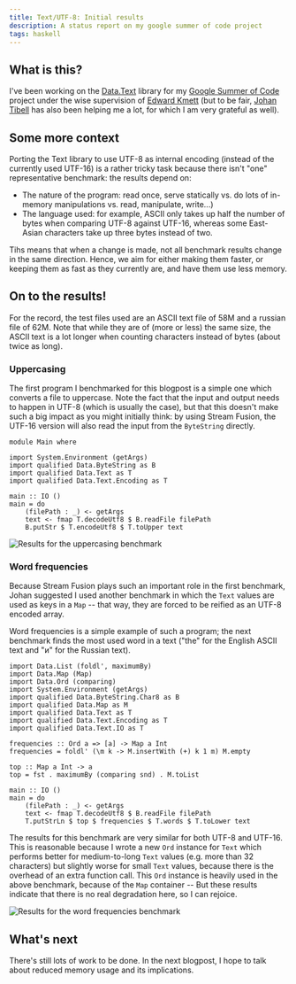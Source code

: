```yaml
---
title: Text/UTF-8: Initial results
description: A status report on my google summer of code project
tags: haskell
---
```


## What is this?

I've been working on the [Data.Text] library for my [Google Summer of
Code][gsoc] project under the wise supervision of [Edward Kmett] (but to be
fair, [Johan Tibell] has also been helping me a lot, for which I am very
grateful as well).

[Data.Text]: http://hackage.haskell.org/package/text
[gsoc]: http://socghop.appspot.com/gsoc/project/google/gsoc2011/jaspervdj/15001
[Edward Kmett]: http://comonad.com/
[Johan Tibell]: http://blog.johantibell.com/

## Some more context

Porting the Text library to use UTF-8 as internal encoding (instead of the
currently used UTF-16) is a rather tricky task because there isn't "one"
representative benchmark: the results depend on:

- The nature of the program: read once, serve statically vs. do lots of
  in-memory manipulations vs. read, manipulate, write...)
- The language used: for example, ASCII only takes up half the number of bytes
  when comparing UTF-8 against UTF-16, whereas some East-Asian characters take
  up three bytes instead of two.

Tihs means that when a change is made, not all benchmark results change in the
same direction. Hence, we aim for either making them faster, or keeping them as
fast as they currently are, and have them use less memory.

## On to the results!

For the record, the test files used are an ASCII text file of 58M and a russian
file of 62M. Note that while they are of (more or less) the same size, the ASCII
text is a lot longer when counting characters instead of bytes (about twice as
long).

### Uppercasing

The first program I benchmarked for this blogpost is a simple one which converts
a file to uppercase. Note the fact that the input and output needs to happen in
UTF-8 (which is usually the case), but that this doesn't make such a big impact
as you might initially think: by using Stream Fusion, the UTF-16 version will
also read the input from the `ByteString` directly.

~~~~~{.haskell}
module Main where

import System.Environment (getArgs)
import qualified Data.ByteString as B
import qualified Data.Text as T
import qualified Data.Text.Encoding as T

main :: IO ()
main = do
    (filePath : _) <- getArgs
    text <- fmap T.decodeUtf8 $ B.readFile filePath
    B.putStr $ T.encodeUtf8 $ T.toUpper text
~~~~~

![Results for the uppercasing benchmark](/images/2011-07-10-upper.png)

### Word frequencies

Because Stream Fusion plays such an important role in the first benchmark, Johan
suggested I used another benchmark in which the `Text` values are used as keys
in a `Map` -- that way, they are forced to be reified as an UTF-8 encoded array.

Word frequencies is a simple example of such a program; the next benchmark finds
the most used word in a text ("the" for the English ASCII text and "и" for the
Russian text).

~~~~~{.haskell}
import Data.List (foldl', maximumBy)
import Data.Map (Map)
import Data.Ord (comparing)
import System.Environment (getArgs)
import qualified Data.ByteString.Char8 as B
import qualified Data.Map as M
import qualified Data.Text as T
import qualified Data.Text.Encoding as T
import qualified Data.Text.IO as T

frequencies :: Ord a => [a] -> Map a Int
frequencies = foldl' (\m k -> M.insertWith (+) k 1 m) M.empty

top :: Map a Int -> a
top = fst . maximumBy (comparing snd) . M.toList

main :: IO ()
main = do
    (filePath : _) <- getArgs 
    text <- fmap T.decodeUtf8 $ B.readFile filePath
    T.putStrLn $ top $ frequencies $ T.words $ T.toLower text
~~~~~

The results for this benchmark are very similar for both UTF-8 and UTF-16. This
is reasonable because I wrote a new `Ord` instance for `Text` which performs
better for medium-to-long `Text` values (e.g. more than 32 characters) but
slightly worse for small `Text` values, because there is the overhead of an
extra function call. This `Ord` instance is heavily used in the above benchmark,
because of the `Map` container -- But these results indicate that there is no
real degradation here, so I can rejoice.

![Results for the word frequencies benchmark](/images/2011-07-10-word-freqs.png)

## What's next

There's still lots of work to be done. In the next blogpost, I hope to talk
about reduced memory usage and its implications.
